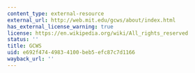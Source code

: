 ```yaml
---
content_type: external-resource
external_url: http://web.mit.edu/gcws/about/index.html
has_external_license_warning: true
license: https://en.wikipedia.org/wiki/All_rights_reserved
status: ''
title: GCWS
uid: e692f474-4983-4100-beb5-efc87c7d1166
wayback_url: ''
---
```

